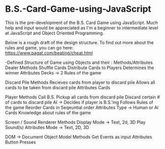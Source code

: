 # B.S.-Card-Game-using-JavaScript
This is the pre-development of the B.S. Card Game using JavaScript. Much help and input would be appreciated as I'm a beginner to
intermediate level at JavaScript and Object Oriented Programming.

Below is a rough draft of the design structure.
To find out more about the rules and game, you can go here: https://www.pagat.com/beating/cheat.html


-Defined Structure of Game using Objects and their : Methods/Attributes
Dealer
     Methods
          Shuffle Cards
          Distribute Cards to Players
          Determines the winner
     Attributes
          Decks -> 2
          Rules of the game


Discard Pile
     Methods
          Recieves cards from player to discard pile
          Allows all cards to be taken from discard pile
     Attributes
          Cards


Player
     Methods
          Call B.S.
          Pickup all cards from discard pile
          Discard certain # of cards to discard pile
          AI -> Decides if player is B.S.'ing
          Follows Rules of the game
          Reorder Cards in Seqeuntial order
     Attributes
          Type -> Human or AI
          Cards
          Knowledge about rules of the game

Screen / Sound Renderer
     Methods
          Display Mode -> Text, 2d, 3D
          Play Sound(s)
     Attributes
          Mode -> Text, 2D, 3D  

DOM -> Document Object Model
     Methods
          Get Events as input
     Attributes
          Button Presses        

